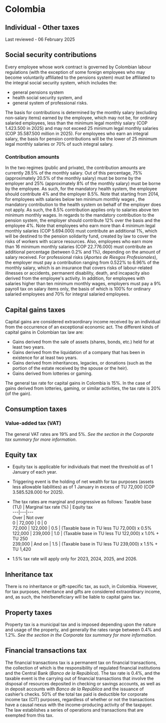 # Colombia
## Individual - Other taxes
Last reviewed - 06 February 2025
## Social security contributions
Every employee whose work contract is governed by Colombian labour regulations (with the exception of some foreign employees who may become voluntarily affiliated to the pensions system) must be affiliated to the integral social security system, which includes the:
  * general pensions system
  * health social security system, and
  * general system of professional risks.


The basis for contributions is determined by the monthly salary (excluding non-salary items) earned by the employee, which may not be, for ordinary salaried employees, less than the minimum legal monthly salary (COP 1.423.500 in 2025) and may not exceed 25 minimum legal monthly salaries (COP 35.587.500 million in 2025).
For employees who earn an integral salary, the basis for pension contributions will be the lower of 25 minimum legal monthly salaries or 70% of such integral salary.
### Contribution amounts
In the two regimes (public and private), the contribution amounts are currently 28.5% of the monthly salary.
Out of this percentage, 75% (approximately 20.5% of the monthly salary) must be borne by the employer and 25% (approximately 8% of the monthly salary) must be borne by the employee.
As such, for the mandatory health system, the employee should contribute 4% and the employer 8.5%. Note that starting from 2014, for employees with salaries below ten minimum monthly wages , the mandatory contribution to the health system on behalf of the employer does not apply. As such, the 8.5% contribution applies only to salaries above ten minimum monthly wages.
In regards to the mandatory contribution to the pension system, the employer should contribute 12% over the basis and the employee 4%.
Note that employees who earn more than 4 minimum legal monthly salaries (COP 5.694.000) must contribute an additional 1%, which will be destined to the pension solidarity fund, created by law to cover the risks of workers with scarce resources. Also, employees who earn more than 16 minimum monthly salaries (COP 22.776.000) must contribute an additional percentage (between 0.2% and 1%), depending on the amount of salary received.
For professional risks (_Aportes de Riesgos Profesionales_), the employer must pay a contribution ranging from 0.522% to 6.96% of the monthly salary, which is an insurance that covers risks of labour-related illnesses or accidents, permanent disability, death, and incapacity also derived from the employee's activity.
In addition, for employees with salaries higher than ten minimum monthly wages, employers must pay a 9% payroll tax on salary items only, the basis of which is 100% for ordinary salaried employees and 70% for integral salaried employees.
## Capital gains taxes
Capital gains are considered extraordinary income received by an individual from the occurrence of an exceptional economic act. The different kinds of capital gains in Colombian tax law are:
  * Gains derived from the sale of assets (shares, bonds, etc.) held for at least two years.
  * Gains derived from the liquidation of a company that has been in existence for at least two years.
  * Gains derived from inheritances, legacies, or donations (such as the portion of the estate received by the spouse or the heir).
  * Gains derived from lotteries or gaming.


The general tax rate for capital gains in Colombia is 15%.
In the case of gains derived from lotteries, gaming, or similar activities, the tax rate is 20% (of the gain).
## Consumption taxes
### Value-added tax (VAT)
The general VAT rates are 19% and 5%.  _See the_ _section in the Corporate tax summary for more information_.
## Equity tax
  * Equity tax is applicable for individuals that meet the threshold as of 1 January of each year.
  * Triggering event is the holding of net wealth for tax purposes (assets less allowable liabilities) as of 1 January in excess of TU 72,000 (COP 3.585.528.000 for 2025).


  * The tax rates are marginal and progressive as follows:  Taxable base (TU) | Marginal tax rate (%) | Equity tax  
---|---|---  
Over | Not over  
0 | 72,000 | 0 | 0  
72,000 | 122,000 | 0.5 | (Taxable base in TU less TU 72,000) x 0.5%  
122,000 | 239,000 | 1.0 | (Taxable base in TU less TU 122,000) x 1.0% + TU 250  
239,000 | And on | 1.5 | (Taxable base in TU less TU 239,000) x 1.5% + TU 1,420  
  * 1.5% tax rate will apply only for 2023, 2024, 2025, and 2026.


## Inheritance tax
There is no inheritance or gift-specific tax, as such, in Colombia. However, for tax purposes, inheritance and gifts are considered extraordinary income, and, as such, the heir/beneficiary will be liable to capital gains tax.
## Property taxes
Property tax is a municipal tax and is imposed depending upon the nature and usage of the property, and generally the rates range between 0.4% and 1.2%. _See the section_ _in the Corporate tax summary for more information._
## Financial transactions tax
The financial transactions tax is a permanent tax on financial transactions, the collection of which is the responsibility of regulated financial institutions and the Central Bank (_Banco de la República_).
The tax rate is 0.4%, and the taxable event is the carrying out of financial transactions that involve the disposal of resources deposited in checking or savings accounts, as well as in deposit accounts with  _Banco de la República_ and the issuance of cashier’s checks.
50% of the total tax paid is deductible for corporate income tax (CIT) purposes, regardless of whether or not the transactions have a causal nexus with the income-producing activity of the taxpayer.
The law establishes a series of operations and transactions that are exempted from this tax.
